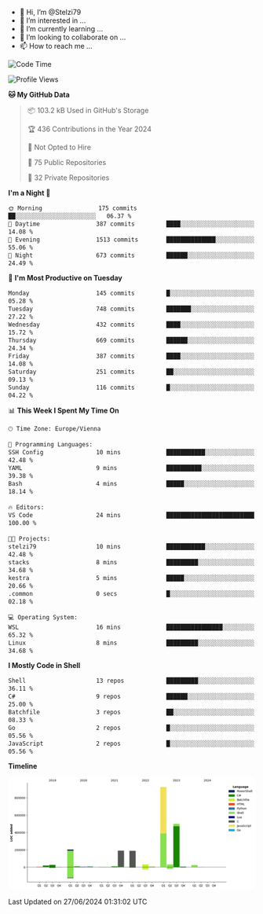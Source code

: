 - 👋 Hi, I’m @Stelzi79
- 👀 I’m interested in ...
- 🌱 I’m currently learning ...
- 💞️ I’m looking to collaborate on ...
- 📫 How to reach me ...

<!--START_SECTION:waka-->
![Code Time](http://img.shields.io/badge/Code%20Time-1%2C003%20hrs%205%20mins-blue)

![Profile Views](http://img.shields.io/badge/Profile%20Views-0-blue)

**🐱 My GitHub Data** 

> 📦 103.2 kB Used in GitHub's Storage 
 > 
> 🏆 436 Contributions in the Year 2024
 > 
> 🚫 Not Opted to Hire
 > 
> 📜 75 Public Repositories 
 > 
> 🔑 32 Private Repositories 
 > 
**I'm a Night 🦉** 

```text
🌞 Morning                175 commits         ██░░░░░░░░░░░░░░░░░░░░░░░   06.37 % 
🌆 Daytime                387 commits         ████░░░░░░░░░░░░░░░░░░░░░   14.08 % 
🌃 Evening                1513 commits        ██████████████░░░░░░░░░░░   55.06 % 
🌙 Night                  673 commits         ██████░░░░░░░░░░░░░░░░░░░   24.49 % 
```
📅 **I'm Most Productive on Tuesday** 

```text
Monday                   145 commits         █░░░░░░░░░░░░░░░░░░░░░░░░   05.28 % 
Tuesday                  748 commits         ███████░░░░░░░░░░░░░░░░░░   27.22 % 
Wednesday                432 commits         ████░░░░░░░░░░░░░░░░░░░░░   15.72 % 
Thursday                 669 commits         ██████░░░░░░░░░░░░░░░░░░░   24.34 % 
Friday                   387 commits         ████░░░░░░░░░░░░░░░░░░░░░   14.08 % 
Saturday                 251 commits         ██░░░░░░░░░░░░░░░░░░░░░░░   09.13 % 
Sunday                   116 commits         █░░░░░░░░░░░░░░░░░░░░░░░░   04.22 % 
```


📊 **This Week I Spent My Time On** 

```text
🕑︎ Time Zone: Europe/Vienna

💬 Programming Languages: 
SSH Config               10 mins             ███████████░░░░░░░░░░░░░░   42.48 % 
YAML                     9 mins              ██████████░░░░░░░░░░░░░░░   39.38 % 
Bash                     4 mins              █████░░░░░░░░░░░░░░░░░░░░   18.14 % 

🔥 Editors: 
VS Code                  24 mins             █████████████████████████   100.00 % 

🐱‍💻 Projects: 
stelzi79                 10 mins             ███████████░░░░░░░░░░░░░░   42.48 % 
stacks                   8 mins              █████████░░░░░░░░░░░░░░░░   34.68 % 
kestra                   5 mins              █████░░░░░░░░░░░░░░░░░░░░   20.66 % 
.common                  0 secs              █░░░░░░░░░░░░░░░░░░░░░░░░   02.18 % 

💻 Operating System: 
WSL                      16 mins             ████████████████░░░░░░░░░   65.32 % 
Linux                    8 mins              █████████░░░░░░░░░░░░░░░░   34.68 % 
```

**I Mostly Code in Shell** 

```text
Shell                    13 repos            █████████░░░░░░░░░░░░░░░░   36.11 % 
C#                       9 repos             ██████░░░░░░░░░░░░░░░░░░░   25.00 % 
Batchfile                3 repos             ██░░░░░░░░░░░░░░░░░░░░░░░   08.33 % 
Go                       2 repos             █░░░░░░░░░░░░░░░░░░░░░░░░   05.56 % 
JavaScript               2 repos             █░░░░░░░░░░░░░░░░░░░░░░░░   05.56 % 
```



**Timeline**

![Lines of Code chart](https://raw.githubusercontent.com/Stelzi79/Stelzi79/main/assets/bar_graph.png)


 Last Updated on 27/06/2024 01:31:02 UTC
<!--END_SECTION:waka-->

<!---
Stelzi79/Stelzi79 is a ✨ special ✨ repository because its `README.md` (this file) appears on your GitHub profile.
You can click the Preview link to take a look at your changes.
--->

